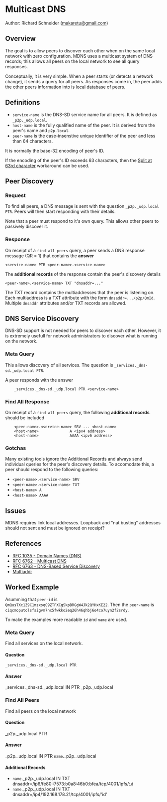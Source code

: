 # Multicast DNS

Author: Richard Schneider (makaretu@gmail.com)

## Overview

The goal is to allow peers to discover each other when on the same local network with zero configuration. MDNS uses a multicast system of DNS records; this allows all peers on the local network to see all query responses.

Conceptually, it is very simple.  When a peer starts (or detects a network change), it sends a query for all peers. As responses come in, the peer adds the other peers information into is local database of peers.

## Definitions

- `service-name` is the DNS-SD service name for all peers. It is defined as `_p2p._udp.local`.
- `host-name` is the fully qualified name of the peer.  It is derived from the peer's name and `p2p.local`.
- `peer-name` is the case-insenstive unique identifier of the peer and less than 64 characters.  

It is normally the base-32 encoding of peer's ID. 

If the encoding of the peer's ID exceeds 63 characters, then the [Split at 63rd character](https://github.com/ipfs/in-web-browsers/issues/89#issue-341357014) workaround can be used.

## Peer Discovery

### Request

To find all peers, a DNS message is sent with the question `_p2p._udp.local PTR`. Peers will then start responding with their details.  

Note that a peer must respond to it's own query.  This allows other peers to passively discover it.

### Response

On receipt of a `find all peers` query, a peer sends a DNS response message (QR = 1) that contains
the **answer**

```
<service-name> PTR <peer-name>.<service-name>
```

The **additional records** of the response contain the peer's discovery details

```
<peer-name>.<service-name> TXT "dnsaddr=..."
```

The TXT record contains the multiaddresses that the peer is listening on.  Each multiaddress is a TXT attribute with the form `dnsaddr=.../p2p/QmId`.  Multiple `dnsaddr` attributes and/or TXT records are allowed.

## DNS Service Discovery

DNS-SD support is not needed for peers to discover each other.  However, it is extremely usefull for network administrators to discover what is running on the network.

### Meta Query

This allows discovery of all services.  The question is `_services._dns-sd._udp.local PTR`.

A peer responds with the answer

```
    _services._dns-sd._udp.local PTR <service-name>
```   
   
### Find All Response

On receipt of a `find all peers` query, the following **additional records** should be included

```
    <peer-name>.<service-name> SRV ... <host-name>
    <host-name>              A <ipv4 address>
    <host-name>              AAAA <ipv6 address>
```

### Gotchas

Many existing tools ignore the Additional Records and always send individual queries for the peer's discovery details. To accomodate this, a peer should respond to the following queries:

- `<peer-name>.<service-name> SRV`
- `<peer-name>.<service-name> TXT`
- `<host-name> A`
- `<host-name> AAAA`

## Issues

MDNS requires link local addresses.  Loopback and "nat busting" addresses should not sent and must be ignored on receipt?
 
## References

- [RFC 1035 - Domain Names (DNS)](https://tools.ietf.org/html/rfc1035)
- [RFC 6762 - Multicast DNS](https://tools.ietf.org/html/rfc6762)
- [RFC 6763 - DNS-Based Service Discovery](https://tools.ietf.org/html/rfc6763)
- [Multiaddr](https://github.com/multiformats/multiaddr)

## Worked Example

Asumming that `peer-id` is `QmQusTXc1Z9C1mzxsqC9ZTFXCgSkpBRGgW4Jk2QYHxKE22`.  Then the `peer-name` is `ciqcmoputolsfsigvm7nx5fwkko2eq26h46qhbj6o4co7uyn2f2srdy`.

To make the examples more readable `id` and `name` are used.

### Meta Query

Find all services on the local network.

#### Question

`_services._dns-sd._udp.local PTR`

#### Answer

_services._dns-sd._udp.local IN PTR _p2p._udp.local

### Find All Peers

Find all peers on the local network

#### Question

_p2p._udp.local PTR

#### Answer

_p2p._udp.local IN PTR `name`._p2p._udp.local

#### Additional Records

- `name`._p2p._udp.local IN TXT dnsaddr=/ip6/fe80::7573:b0a8:46b0:bfea/tcp/4001/ipfs/`id`
- `name`._p2p._udp.local IN TXT dnsaddr=/ip4/192.168.178.21/tcp/4001/ipfs/'id'
